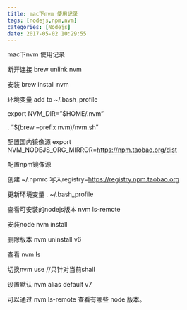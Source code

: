 ```yaml
---
title: mac下nvm 使用记录
tags: [nodejs,npm,nvm]
categories: [Nodejs]
date: 2017-05-02 10:29:55
---
```

mac下nvm 使用记录

断开连接 brew unlink nvm

安装 brew install nvm

环境变量 add to ~/.bash_profile

export NVM_DIR=&#8221;$HOME/.nvm&#8221;

. &#8220;$(brew &#8211;prefix nvm)/nvm.sh&#8221;

配置国内镜像源 export NVM\_NODEJS\_ORG_MIRROR=https://npm.taobao.org/dist

配置npm镜像源

创建 ~/.npmrc 写入registry=https://registry.npm.taobao.org

更新环境变量 . ~/.bash_profile

查看可安装的nodejs版本 nvm ls-remote

安装node nvm install

删除版本 nvm uninstall v6

查看 nvm ls

切换nvm use //只针对当前shall

设置默认 nvm alias default v7

可以通过 nvm ls-remote 查看有哪些 node 版本。